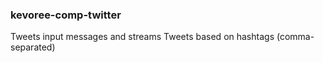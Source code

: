 ### kevoree-comp-twitter

Tweets input messages and streams Tweets based on hashtags (comma-separated)
